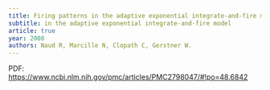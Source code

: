 ```yaml
---
title: Firing patterns in the adaptive exponential integrate-and-fire model
subtitle: in the adaptive exponential integrate-and-fire model
article: true
year: 2008
authors: Naud R, Marcille N, Clopath C, Gerstner W.
---
```


PDF: https://www.ncbi.nlm.nih.gov/pmc/articles/PMC2798047/#!po=48.6842